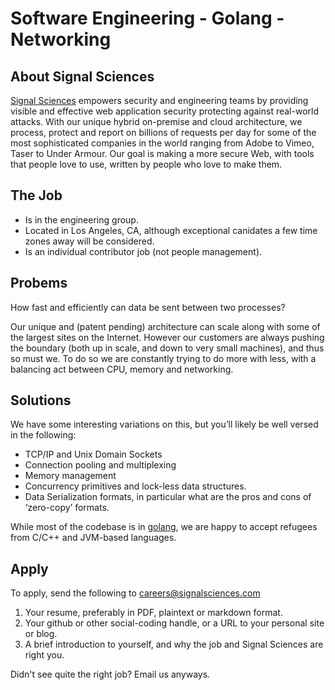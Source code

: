 # Software Engineering - Golang - Networking

## About Signal Sciences

[Signal Sciences](https://signalsciences.com/) empowers security and engineering teams by providing visible and effective web application security protecting against real-world attacks.  With our unique hybrid on-premise and cloud architecture, we process, protect and report on billions of requests per day for some of the most sophisticated companies in the world ranging from Adobe to Vimeo, Taser to Under Armour. Our goal is making a more secure Web, with tools that people love to use, written by people who love to make them.


## The Job

* Is in the engineering group.
* Located in Los Angeles, CA, although exceptional canidates a few time zones
  away will be considered.
* Is an individual contributor job (not people management).
  
## Probems

How fast and efficiently can data be sent between two processes?

Our unique and (patent pending) architecture can scale along with some of the
largest sites on the Internet.  However our customers are always pushing the
boundary (both up in scale, and down to very small machines), and thus so must
we.  To do so we are constantly trying to do more with less, with a balancing
act between CPU, memory and networking.

## Solutions

We have some interesting variations on this, but you’ll likely be well versed
in the following:


* TCP/IP and Unix Domain Sockets
* Connection pooling and multiplexing
* Memory management
* Concurrency primitives and lock-less data structures.
* Data Serialization formats, in particular what are the pros and cons of
  ‘zero-copy’ formats.


While most of the codebase is in [golang](https://golang.org), we are happy to
accept refugees from C/C++ and JVM-based languages.


## Apply

To apply, send the following to careers@signalsciences.com

1. Your resume, preferably in PDF, plaintext or markdown format.
2. Your github or other social-coding handle, or a URL to your personal site
   or blog.
3. A brief introduction to yourself, and why the job and Signal Sciences
   are right you.

Didn't see quite the right job?  Email us anyways.


